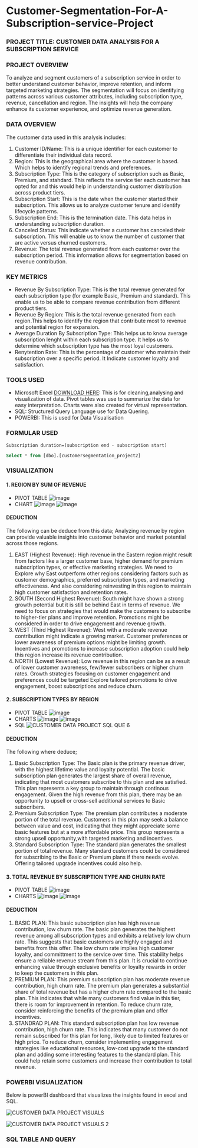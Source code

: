 # Customer-Segmentation-For-A-Subscription-service-Project

### PROJECT TITLE: CUSTOMER DATA ANALYSIS FOR A SUBSCRIPTION SERVICE

### PROJECT OVERVIEW
To analyze and segment customers of a subscription service in order to better understand customer behavior, improve retention, and inform targeted marketing strategies. The segmentation will focus on identifying patterns across various customer attributes, including subscription type, revenue, cancellation and region. The insights will help the company enhance its customer experience, and optimize revenue generation.

### DATA OVERVIEW
The customer data used in this analysis includes:
1. Customer ID/Name: This is a unique identifier for each customer to differentiate their individual data record.
2. Region: This is the geographical area where the customer is based. Which helps to identify regional trends and preferences.
3. Subscription Type: This is the category of subscription such as Basic, Premium, and stahdard. This reflects the service tier each customer has opted for and this would help in understanding customer distribution across product tiers.
4. Subscription Start: This is the date when the customer started their subscription. This allows us to analyze customer tenure and identify lifecycle patterns.
5. Subscription End: This is the termination date. This data helps in understanding subscription duration.
6. Canceled Status: This indicate whether a customer has canceled their subscription. This will enable us to know the number of customer that are active versus churned customers.
7. Revenue: The total revenue generated from each customer over the subscription period. This information allows for segmentation based on revenue contribution.

### KEY METRICS
- Revenue By Subscription Type: This is the total revenue generated for each subscription type (for example Basic, Premium and standard). This enable us to be able to compare revenue contribution from different product tiers.
- Revenue By Region: This is the total revenue generated from each region.This helps to identify the region that contribute most to revenue and potential region for expansion.
- Average Duration By Subscription Type: This helps us to know average subscription lenght within each subscription type. It helps us to determine which subscription type has the most loyal customers.
- Renytention Rate: This is the percentage of customer who maintain their subscription over a specific period. It Indicate customer loyalty and satisfaction.

### TOOLS USED
- Microsoft Excel [DOWNLOAD HERE](https://www.microsoft.com): This is for cleaning,analysing and visualization of data. Pivot tables was use to summarize the data for easy interpretation. Charts were also created for virtual representation.
- SQL: Structured Query Language use for Data Quering.
- POWERBI: This is used for Data Visualisation

### FORMULAR USED
``` EXCEL
Subscription duration=(subscription end - subscription start)
```
```SQL
Select * from [dbo].[customersegmentation_project2]
```

### VISUALIZATION
#### 1. REGION BY SUM OF REVENUE
- PIVOT TABLE
![image](https://github.com/user-attachments/assets/e750bd24-1c32-4e0b-8d5b-99f1e457aac4)
- CHART
![image](https://github.com/user-attachments/assets/e1420c33-c63d-43f7-8769-dd6d755a9fb9)
![image](https://github.com/user-attachments/assets/520214e1-dc89-47aa-96bb-ea6c9f6618fd)

#### DEDUCTION
The following can be deduce from this data;
Analyzing revenue by region can provide valuable insights into customer behavior and market potential across those regions.
1. EAST (Highest Revenue): High revenue in the Eastern region might result from factors like a larger customer base, higher demand for premium subscription types, or effective marketing strategies. We need to Explore why East outperform other regions considering factors such as customer demographics, preferred subscription types, and marketing effectiveness. And also considering reinvesting in this region to maintain high customer satisfaction and retention rates.
2. SOUTH (Second Highest Revenue):  South might have shown a strong growth potential but it is still be behind East in terms of revenue. We need to focus on strategies that would make the customers to subscribe to higher-tier plans and improve retention. Promotions might be considered in order to drive engagement and revenue growth.
3. WEST (Third Highest Revenue): West with a moderate revenue contribution might indicate a growing market. Customer preferences or lower awareness of premium options might be limiting growth. Incentives and promotions to increase subscription adoption could help this region increase its revenue contribution.
4. NORTH (Lowest Revenue): Low revenue in this region can be as a result of lower customer awareness, few/fewer subscribers or higher churn rates. Growth strategies focusing on customer engagement and preferences could be targeted Explore tailored promotions to drive engagement, boost subscriptions and reduce churn.

#### 2. SUBSCRIPTION TYPES BY REGION
- PIVOT TABLE
![image](https://github.com/user-attachments/assets/b425cbff-17f3-42af-9187-d266c3445b96)
- CHARTS
![image](https://github.com/user-attachments/assets/1d734fba-8437-43a6-8ca4-7387908ed652)
![image](https://github.com/user-attachments/assets/2aee5465-b41a-4719-b7bf-59f4dce97f79)
- SQL
![CUSTOMER DATA PROJECT SQL QUE 6](https://github.com/user-attachments/assets/fdf54bbb-7bdc-4535-a4c7-ef5d6815f4ec)

#### DEDUCTION
The following where deduce;
1. Basic Subscription Type: The Basic plan is the primary revenue driver, with the highest lifetime value and loyalty potential. The basic subscription plan generates the largest share of overall revenue, indicating that most customers subscribe to this plan and are satisfied. This plan represents a key group to maintain through continous engagement. Given the high revenue from this plan, there may be an opportunity to upsell or cross-sell additional services to Basic subscribers.
2. Premium Subscription Type: The premium plan contributes a moderate portion of the total revenue. Customers in this plan may seek a balance between value and cost, indicating that they might appreciate some basic features but at a more affordable price. This group represents a strong upsell opportunity,with targeted marketing and incentives.
3. Standard Subscription Type: The standard plan generates the smallest portion of total revenue. Many standard customers could be considered for subscribing to the Basic or Premium plans if there needs evolve. Offering tailored upgrade incentives could also help.

#### 3. TOTAL REVENUE BY SUBSCRIPTION TYPE AND CHURN RATE
- PIVOT TABLE
![image](https://github.com/user-attachments/assets/c6c825cd-2d0f-4e8e-8579-be6065630a67)
- CHARTS
![image](https://github.com/user-attachments/assets/bfaebae7-6a54-42f0-9336-1db8f077deac)
![image](https://github.com/user-attachments/assets/ff4a82ee-c0d5-46e8-89ae-739af6405e5f)

#### DEDUCTION
1. BASIC PLAN: This basic subscription plan has high revenue contribution, low churn rate. The basic plan generates the highest revenue among all subscription types and exhibits a relatively low churn rate. This suggests that basic customers are highly engaged and benefits from this offer. The low churn rate implies high customer loyalty, 
and committment to the service over time. This stability helps ensure a reliable revenue stream from this plan. It is crucial to continue enhancing value through exclusive benefits or loyalty rewards in order to keep the customers in this plan.
2. PREMIUM PLAN: This premium subscription plan has moderate revenue contribution, high churn rate. The premium plan generates a substantial share of total revenue but has a higher churn rate compared to the basic plan. This indicates that while many customers find value in this tier, there is room for improvement in retention. To reduce churn rate, consider reinforcing the benefits of the premium plan and offer incentives.
3. STANDRAD PLAN: This standard subscription plan has low revenue contribution, high churn rate. This indicates that many customer do not remain subscribed for this plan for long, likely due to limited features or high price. To reduce churn, consider implementing engagement strategies like educational resources, low-cost upgrade to the standard plan and adding some interesting features  to the standard plan. This could help retain some customers and increase their contribution to total revenue.

### POWERBI VISUALIZATION
Below is powerBI dashboard that visualizes the insights found in excel and SQL.

![CUSTOMER DATA PROJECT VISUALS](https://github.com/user-attachments/assets/86a81ea2-da5e-4ac6-9950-ae2732ce7562)

![CUSTOMER DATA PROJECT VISUALS 2](https://github.com/user-attachments/assets/92aec8cd-b4b8-4874-bc91-035f74b8e0bc)

### SQL TABLE AND QUERY

